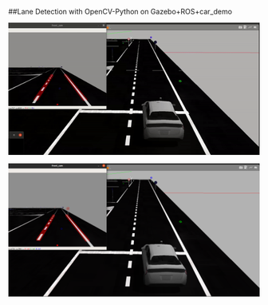 ##Lane Detection with OpenCV-Python on Gazebo+ROS+car_demo

![gif_1](https://github.com/azizcanhamas/lane-detection/blob/master/gif_img.gif)


![image_1](https://github.com/azizcanhamas/lane-detection/blob/master/test.png)
